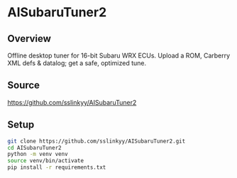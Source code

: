 # AISubaruTuner2

## Overview
Offline desktop tuner for 16-bit Subaru WRX ECUs. Upload a ROM, Carberry XML defs & datalog; get a safe, optimized tune.

## Source
https://github.com/sslinkyy/AISubaruTuner2

## Setup
```bash
git clone https://github.com/sslinkyy/AISubaruTuner2.git
cd AISubaruTuner2
python -m venv venv
source venv/bin/activate
pip install -r requirements.txt
